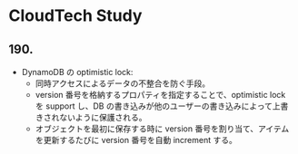 # CloudTech Study

## 190.

- DynamoDB の optimistic lock:
  - 同時アクセスによるデータの不整合を防ぐ手段。
  - version 番号を格納するプロパティを指定することで、optimistic lock を support し、DB の書き込みが他のユーザーの書き込みによって上書きされないように保護される。
  - オブジェクトを最初に保存する時に version 番号を割り当て、アイテムを更新するたびに version 番号を自動 increment する。
